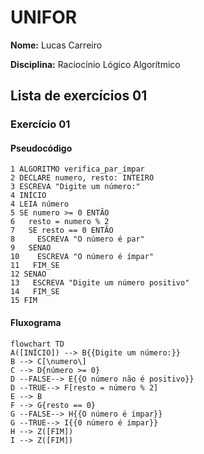 # UNIFOR
**Nome:** Lucas Carreiro

**Disciplina:** Raciocínio Lógico Algorítmico

## Lista de exercícios 01

### Exercício 01

#### Pseudocódigo
```
1 ALGORITMO verifica_par_ímpar
2 DECLARE numero, resto: INTEIRO
3 ESCREVA "Digite um número:"
4 INÍCIO
4 LEIA número
5 SE numero >= 0 ENTÃO
6   resto = numero % 2
7   SE resto == 0 ENTÃO
8     ESCREVA "O número é par"
9   SENAO
10    ESCREVA "O número é ímpar"
11   FIM_SE
12 SENAO
13   ESCREVA "Digite um número positivo"
14   FIM_SE
15 FIM
```
#### Fluxograma
```mermaid
flowchart TD
A([INÍCIO]) --> B{{Digite um número:}}
B --> C[\numero\]
C --> D{número >= 0}
D --FALSE--> E{{O número não é positivo}}
D --TRUE--> F[resto = número % 2]
E --> B
F --> G{resto == 0}
G --FALSE--> H{{O número é ímpar}}
G --TRUE--> I{{0 número é ímpar}}
H --> Z([FIM])
I --> Z([FIM])
```
